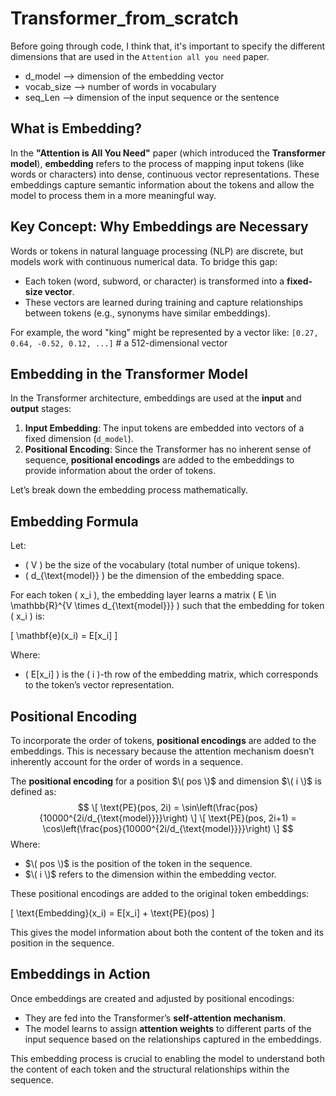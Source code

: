 # Transformer_from_scratch

Before going through code, I think that, it's important to specify the different dimensions that are used in the  `Attention all you need` paper.
 - d_model --> dimension of the embedding vector
 - vocab_size --> number of words in vocabulary
 - seq_Len --> dimension of the input sequence or the sentence
 


 ## What is Embedding?

In the **"Attention is All You Need"** paper (which introduced the **Transformer model**), **embedding** refers to the process of mapping input tokens (like words or characters) into dense, continuous vector representations. These embeddings capture semantic information about the tokens and allow the model to process them in a more meaningful way.

## Key Concept: Why Embeddings are Necessary

Words or tokens in natural language processing (NLP) are discrete, but models work with continuous numerical data. To bridge this gap:
- Each token (word, subword, or character) is transformed into a **fixed-size vector**.
- These vectors are learned during training and capture relationships between tokens (e.g., synonyms have similar embeddings).

For example, the word "king" might be represented by a vector like:
`[0.27, 0.64, -0.52, 0.12, ...]` # a 512-dimensional vector


## Embedding in the Transformer Model

In the Transformer architecture, embeddings are used at the **input** and **output** stages:
1. **Input Embedding**: The input tokens are embedded into vectors of a fixed dimension (`d_model`).
2. **Positional Encoding**: Since the Transformer has no inherent sense of sequence, **positional encodings** are added to the embeddings to provide information about the order of tokens.

Let’s break down the embedding process mathematically.

## Embedding Formula

Let:
- \( V \) be the size of the vocabulary (total number of unique tokens).
- \( d_{\text{model}} \) be the dimension of the embedding space.

For each token \( x_i \), the embedding layer learns a matrix \( E \in \mathbb{R}^{V \times d_{\text{model}}} \) such that the embedding for token \( x_i \) is:

\[
\mathbf{e}(x_i) = E[x_i]
\]

Where:
- \( E[x_i] \) is the \( i \)-th row of the embedding matrix, which corresponds to the token’s vector representation.

## Positional Encoding

To incorporate the order of tokens, **positional encodings** are added to the embeddings. This is necessary because the attention mechanism doesn’t inherently account for the order of words in a sequence.

The **positional encoding** for a position $\( pos \)$ and dimension $\( i \)$ is defined as:
$$
\[
\text{PE}(pos, 2i) = \sin\left(\frac{pos}{10000^{2i/d_{\text{model}}}}\right)
\]
\[
\text{PE}(pos, 2i+1) = \cos\left(\frac{pos}{10000^{2i/d_{\text{model}}}}\right)
\]
$$
Where:
- $\( pos \)$ is the position of the token in the sequence.
- $\( i \)$ refers to the dimension within the embedding vector.

These positional encodings are added to the original token embeddings:

\[
\text{Embedding}(x_i) = E[x_i] + \text{PE}(pos)
\]

This gives the model information about both the content of the token and its position in the sequence.

## Embeddings in Action

Once embeddings are created and adjusted by positional encodings:
- They are fed into the Transformer’s **self-attention mechanism**.
- The model learns to assign **attention weights** to different parts of the input sequence based on the relationships captured in the embeddings.

This embedding process is crucial to enabling the model to understand both the content of each token and the structural relationships within the sequence.


